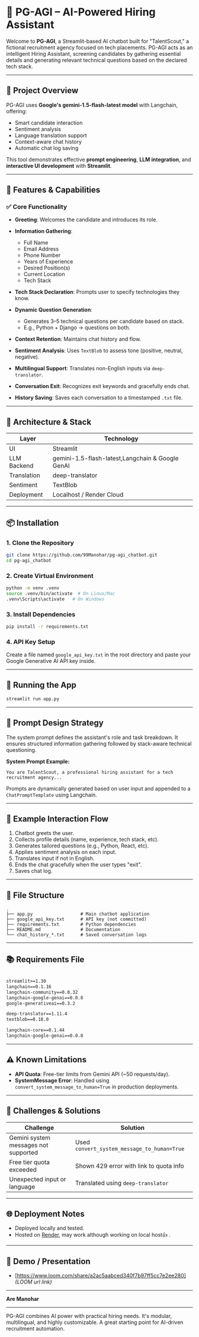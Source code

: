 # 🤖 PG-AGI – AI-Powered Hiring Assistant

Welcome to **PG-AGI**, a Streamlit-based AI chatbot built for "TalentScout," a fictional recruitment agency focused on tech placements. PG-AGI acts as an intelligent Hiring Assistant, screening candidates by gathering essential details and generating relevant technical questions based on the declared tech stack.

---

## 📘 Project Overview

PG-AGI uses **Google's gemini-1.5-flash-latest model** with Langchain, offering:

* Smart candidate interaction
* Sentiment analysis
* Language translation support
* Context-aware chat history
* Automatic chat log saving

This tool demonstrates effective **prompt engineering**, **LLM integration**, and **interactive UI development** with **Streamlit**.

---

## 🎯 Features & Capabilities

### ✅ Core Functionality

* **Greeting**: Welcomes the candidate and introduces its role.
* **Information Gathering**:

  * Full Name
  * Email Address
  * Phone Number
  * Years of Experience
  * Desired Position(s)
  * Current Location
  * Tech Stack
* **Tech Stack Declaration**: Prompts user to specify technologies they know.
* **Dynamic Question Generation**:

  * Generates 3–5 technical questions per candidate based on stack.
  * E.g., Python + Django → questions on both.
* **Context Retention**: Maintains chat history and flow.
* **Sentiment Analysis**: Uses `TextBlob` to assess tone (positive, neutral, negative).
* **Multilingual Support**: Translates non-English inputs via `deep-translator`.
* **Conversation Exit**: Recognizes exit keywords and gracefully ends chat.
* **History Saving**: Saves each conversation to a timestamped `.txt` file.

---

## 🧱 Architecture & Stack

| Layer       | Technology                                      |
| ----------- | ------------------------------------------------|
| UI          | Streamlit                                       |
| LLM Backend |gemini-1.5-flash-latest,Langchain & Google GenAI |
| Translation | deep-translator                                 |
| Sentiment   | TextBlob                                        |
| Deployment  | Localhost / Render Cloud                        |

---

## 📦 Installation

### 1. Clone the Repository

```bash
git clone https://github.com/99Manohar/pg-agi_chatbot.git
cd pg-agi_chatbot

```

### 2. Create Virtual Environment

```bash
python -m venv .venv
source .venv/bin/activate  # On Linux/Mac
.venv\Scripts\activate   # On Windows
```

### 3. Install Dependencies

```bash
pip install -r requirements.txt
```

### 4. API Key Setup

Create a file named `google_api_key.txt` in the root directory and paste your Google Generative AI API key inside.

---

## 🚀 Running the App

```bash
streamlit run app.py
```

---

## 🧠 Prompt Design Strategy

The system prompt defines the assistant's role and task breakdown. It ensures structured information gathering followed by stack-aware technical questioning.

**System Prompt Example:**

```
You are TalentScout, a professional hiring assistant for a tech recruitment agency...
```

Prompts are dynamically generated based on user input and appended to a `ChatPromptTemplate` using Langchain.

---

## 💬 Example Interaction Flow

1. Chatbot greets the user.
2. Collects profile details (name, experience, tech stack, etc).
3. Generates tailored questions (e.g., Python, React, etc).
4. Applies sentiment analysis on each input.
5. Translates input if not in English.
6. Ends the chat gracefully when the user types "exit".
7. Saves chat log.

---

## 📁 File Structure

```
.
├── app.py                  # Main chatbot application
├── google_api_key.txt      # API key (not committed)
├── requirements.txt        # Python dependencies
├── README.md               # Documentation
└── chat_history_*.txt      # Saved conversation logs
```

---

## 📚 Requirements File

```txt

streamlit>=1.30
langchain==0.1.16
langchain-community==0.0.32
langchain-google-genai==0.0.8
google-generativeai==0.3.2

deep-translator==1.11.4
textblob==0.18.0

langchain-core==0.1.44
langchain-google-genai==0.0.8
```

---

## ⚠️ Known Limitations

* **API Quota**: Free-tier limits from Gemini API (\~50 requests/day). 
* **SystemMessage Error**: Handled using `convert_system_message_to_human=True` in production deployments.

---

## 🧩 Challenges & Solutions

| Challenge                            | Solution                                    |
| ------------------------------------ | ------------------------------------------- |
| Gemini system messages not supported | Used `convert_system_message_to_human=True` |
| Free tier quota exceeded             | Shown 429 error with link to quota info     |
| Unexpected input or language         | Translated using `deep-translator`          |


---

## 🌐 Deployment Notes

* Deployed locally and tested.
* Hosted on [Render](https://pg-agi-chatbot.onrender.com), may work although working on local host👍 .
  

---

## 🎥 Demo / Presentation

* [https://www.loom.com/share/a2ac5aabced340f7b97ff5cc7e2ee280] *(LOOM url link)*


---


**Are Manohar**

---

PG-AGI combines AI power with practical hiring needs. It's modular, multilingual, and highly customizable. A great starting point for AI-driven recruitment automation.
